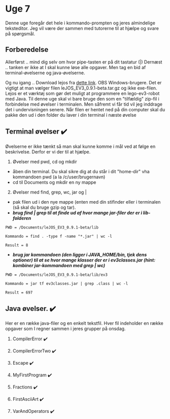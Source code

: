 # Uge 7
Denne uge foregår det hele i kommando-prompten og jeres almindelige teksteditor.
Jeg vil være der sammen med tutorerne til at hjælpe og svare på spørgsmål.

## Forberedelse
Allerførst .. mind dig selv om hvor pipe-tasten er på dit tastatur (|)
Dernæst .. tanken er ikke at I skal kunne løse alle opgaver. Men tag en bid af terminal-øvelserne og java-øvelserne.

Og nu igang .. 
Download lejos fra [dette link](https://sourceforge.net/projects/ev3.lejos.p/files/0.9.1-beta/).
OBS Windows-brugere. Det er vigtigt at man vælger filen leJOS_EV3_0.9.1-beta.tar.gz og ikke exe-filen. 
Lejos er et værktøj som gør det muligt at programmere en lego-ev3-robot med Java. Til denne uge skal vi bare bruge den som en "tilfældig"
zip-fil i forbindelse med øvelser i terminalen. Men såfremt vi får tid vil jeg inddrage det i undervisningen senere. 
Når filen er hentet ned på din computer skal du pakke den ud i den folder du laver i din terminal i næste øvelse

## Terminal øvelser  ✔️
Øvelserne er ikke tænkt så man skal kunne komme i mål ved at følge en beskrivelse. Derfor er vi der til at hjælpe.

1) Øvelser med pwd, cd og mkdir
  * åben din terminal. Du skal sikre dig at du står i dit "home-dir" vha kommandoen pwd (a la /c/user/brugernavn)
  * cd til Documents og mkdir en ny mappe 
2) Øvelser med find, grep, wc, jar og | 
  * pak filen ud i den nye mappe (enten med din stifinder eller i terminalen (så skal du bruge gzip og tar).
  * ***brug find | grep til at finde ud af hvor mange jar-filer der er i lib-folderen***


```
PWD = /Documents/leJOS_EV3_0.9.1-beta/lib

Kommando = find . -type f -name "*.jar" | wc -l

Result = 8
```

  * ***brug jar kommandoen (den ligger i JAVA_HOME/bin, tjek dens optioner) til at se hvor mange klasser der er i ev3classes.jar (hint: kombiner jar-kommandoen med grep | wc)***
  
  
```
PWD = /Documents/leJOS_EV3_0.9.1-beta/lib/ev3

Kommando = jar tf ev3classes.jar | grep .class | wc -l

Result = 697
```


## Java øvelser. ✔️
Her er en række java-filer og en enkelt tekstfil. Hver fil indeholder en 
række opgaver som I regner sammen i jeres grupper på onsdag. 

1) CompilerError ✔️

2) CompilerErrorTwo ✔️

3) Escape ✔️

4) MyFirstProgram ✔️

5) Fractions ✔️

6) FirstAsciiArt ✔️

7) VarAndOperators ✔️
